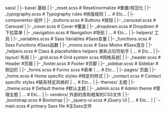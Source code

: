 sass/ 
| 
|– base/ 基础
|   |– _reset.scss          # Reset/normalize  #重置/规范化
|   |– _typography.scss     # Typography rules  #排版规则
| ...                       # Etc… 
| 
|– components/-组件
| |– _buttons.scss      # Buttons #按钮
| |– _carousel.scss     # Carousel 
| |– _cover.scss        # Cover #覆盖
| |– _dropdown.scss     # Dropdown #下拉菜单
| |– _navigation.scss   # Navigation  #导航
| ...                   # Etc… 
| |– helpers/ 工具
| |– _variables.scss    # Sass Variables #Sass变量
| |– _functions.scss    # Sass Functions #Sass函数
| |– _mixins.scss       # Sass Mixins #Sass混合
| |– _helpers.scss      # Class & placeholders helpers  类和占位符助手
| ...                   # Etc… 
| |– layout/ 布局
| |– _grid.scss     # Grid system scss #网格系统|
| |– _header.scss   # Header #页眉
| |– _footer.scss   # Footer #页脚
| |– _sidebar.scss  # Sidebar #侧边栏
| |– _forms.scss    # Forms scss #表单
| ...               # Etc… 
| |– pages/ 页面
| |– _home.scss     # Home specific styles #特定的样式
| |– _contact.scss  # Contact specific styles #联系特定风格的
| ...               # Etc… 
| |– themes/  主题
| |– _theme.scss    # Default theme #默认主题
| |– _admin.scss    # Admin theme #管理主题
| ...               # Etc… 
| |– vendors/ 外部的库和框架的CSS文件
| |– _bootstrap.scss    # Bootstrap 
| |– _jquery-ui.scss    # jQuery UI 
| ...                   # Etc… 
| 
|
`– main.scss        # primary Sass file #主Sass文件
